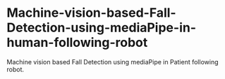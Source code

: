 # Machine-vision-based-Fall-Detection-using-mediaPipe-in-human-following-robot
Machine vision based Fall Detection using mediaPipe in Patient following robot.

